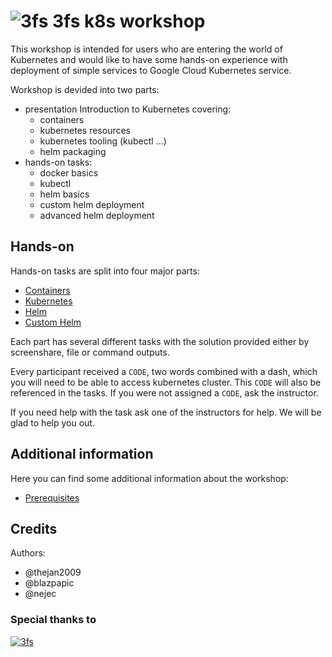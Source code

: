 # ![3fs](https://avatars1.githubusercontent.com/u/4487831?s=30&v=4 "3fs") 3fs k8s workshop

This workshop is intended for users who are entering the world of Kubernetes and
would like to have some hands-on experience with deployment of simple services
to Google Cloud Kubernetes service.

Workshop is devided into two parts:

- presentation Introduction to Kubernetes covering:
  - containers
  - kubernetes resources
  - kubernetes tooling (kubectl ...)
  - helm packaging
- hands-on tasks:
  - docker basics
  - kubectl
  - helm basics
  - custom helm deployment
  - advanced helm deployment

## Hands-on

Hands-on tasks are split into four major parts:

- [Containers](./01_containers/README.md)
- [Kubernetes](./02_kubernetes/README.md)
- [Helm](./03_helm/README.md)
- [Custom Helm](./04_custom_helm/README.md)

Each part has several different tasks with the solution provided either by
screenshare, file or command outputs.

Every participant received a `CODE`, two words combined with a dash, which you
will need to be able to access kubernetes cluster. This `CODE` will also be
referenced in the tasks. If you were not assigned a `CODE`, ask the instructor.

If you need help with the task ask one of the instructors for help. We will be
glad to help you out.

## Additional information

Here you can find some additional information about the workshop:

- [Prerequisites](./00_prerequisites/README.md)

## Credits

Authors:

- @thejan2009
- @blazpapic
- @nejec

### Special thanks to

[![3fs](https://avatars1.githubusercontent.com/u/4487831?s=65&v=4)](https://3fs.si)
